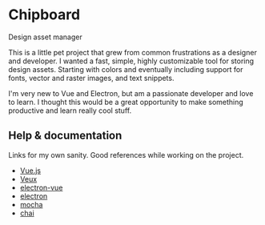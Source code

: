 <!--
# electron-vue-template
This repo is combination of [this](https://auth0.com/blog/electron-tutorial-building-modern-desktop-apps-with-vue-js/) and [this](https://github.com/SimulatedGREG/electron-vue/issues/855) solutions for updating electron in [simulatedgreg/electron-vue boilerplate](https://github.com/SimulatedGREG/electron-vue).

Project generated with parameters:

* Sass / Scc enabled
* axios
* vue-electron
* vue-router
* vuex
* ESLint (Standard)
* Unit testing Karma + Mocha
* end-toend testing Spectron + Mocha
* build with electron-builder

## For windows users:
if you need vue devtools extension, when uncomment strings 14 - 21 in `src/main/index.dev.js`, but when you have to delete `DevTools Extensions` file in `C:\Users\%USER%\AppData\Roaming\Electron` before every dev launch

Vue devtools on Mac and Linux not testet, but seems, that it is only windows related problem
-->
# Chipboard
Design asset manager

This is a little pet project that grew from common frustrations as a designer and developer. I wanted a fast, simple, highly customizable tool for storing design assets. Starting with colors and eventually including support for fonts, vector and raster images, and text snippets.

I'm very new to Vue and Electron, but am a passionate developer and love to learn. I thought this would be a great opportunity to make something productive and learn really cool stuff.

## Help & documentation
Links for my own sanity. Good references while working on the project.
* [Vue.js](https://vuejs.org/v2/guide/)
* [Veux](https://vuex.vuejs.org/)
* [electron-vue](https://simulatedgreg.gitbooks.io/electron-vue/content/en/)
* [electron](https://electronjs.org/docs)
* [mocha](https://mochajs.org/)
* [chai](https://www.chaijs.com/)
